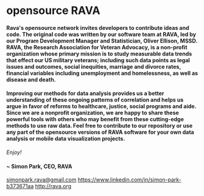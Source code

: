 # opensource RAVA

#### Rava's opensource network invites developers to contribute ideas and code. The original code was written by our software team at RAVA, led by our Program Development Manager and Statistician, Oliver Ellison, MSSD. RAVA, the Research Association for Veteran Advocacy, is a non-profit organization whose primary mission is to study measurable data trends that effect our US military veterans; including such data points as legal issues and outcomes, social inequities, marriage and divorce rates, financial variables including unemployment and homelessness, as well as disease and death.  

#### Improving our methods for data analysis provides us a better understanding of these ongoing patterns of correlation and helps us argue in favor of reforms to healthcare, justice, social programs and aide.  Since we are a nonprofit organization, we are happy to share these powerful tools with others who may benefit from these cutting-edge methods to use raw data.  Feel free to contribute to our repository or use any part of the opensource versions of RAVA software for your own data analysis or mobile data visualization projects. 

*Enjoy!*

#### ~ Simon Park, CEO, RAVA
simonpark.rava@gmail.com
https://www.linkedin.com/in/simon-park-b373671aa
http://rava.org


